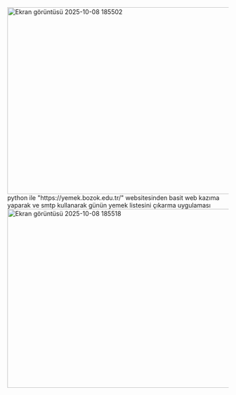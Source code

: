 <img width="554" height="426" alt="Ekran görüntüsü 2025-10-08 185502" src="https://github.com/user-attachments/assets/26c97021-a1c9-4429-b5c3-01a201fd8f72" />
python ile "https://yemek.bozok.edu.tr/" websitesinden basit web kazıma yaparak ve smtp kullanarak günün yemek listesini çıkarma uygulaması
<img width="702" height="408" alt="Ekran görüntüsü 2025-10-08 185518" src="https://github.com/user-attachments/assets/80ca778d-6323-41f6-8559-dc39d8136439" />




